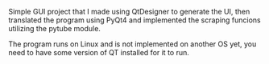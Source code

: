Simple GUI project that I made using QtDesigner to generate the UI, then translated the program using PyQt4 and implemented the scraping funcions utilizing the pytube module.

The program runs on Linux and is not implemented on another OS yet, you need to have some version of QT installed for it to run. 

